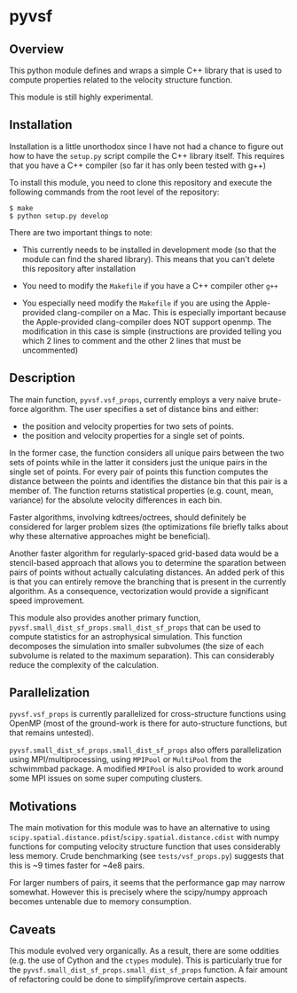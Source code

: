 # pyvsf

## Overview
This python module defines and wraps a simple C++ library that is used to
compute properties related to the velocity structure function.

This module is still highly experimental.

## Installation

Installation is a little unorthodox since I have not had a chance to
figure out how to have the ``setup.py`` script compile the C++ library
itself. This requires that you have a C++ compiler (so far it has only
been tested with g++)

To install this module, you need to clone this repository and execute
the following commands from the root level of the repository:

```console
$ make
$ python setup.py develop
```

There are two important things to note:

- This currently needs to be installed in development mode (so that the module
  can find the shared library). This means that you can't delete this
  repository after installation

- You need to modify the ``Makefile`` if you have a C++ compiler other ``g++``

- You especially need modify the ``Makefile`` if you are using the Apple-provided clang-compiler on a Mac.
  This is especially important because the Apple-provided clang-compiler does NOT support openmp.
  The modification in this case is simple (instructions are provided telling you which 2 lines to comment and the other 2 lines that must be uncommented)

## Description

The main function, ``pyvsf.vsf_props``, currently employs a very naive
brute-force algorithm. The user specifies a set of distance bins and
either:

- the position and velocity properties for two sets of points.
- the position and velocity properties for a single set of points.

In the former case, the function considers all unique pairs between
the two sets of points while in the latter it considers just the
unique pairs in the single set of points.  For every pair of points
this function computes the distance between the points and identifies
the distance bin that this pair is a member of. The function returns
statistical properties (e.g. count, mean, variance) for the absolute
velocity differences in each bin.

Faster algorithms, involving kdtrees/octrees, should definitely be
considered for larger problem sizes (the optimizations file briefly
talks about why these alternative approaches might be beneficial).

Another faster algorithm for regularly-spaced grid-based data would be
a stencil-based approach that allows you to determine the sparation
between pairs of points without actually calculating distances. An added
perk of this is that you can entirely remove the branching that is present
in the currently algorithm. As a consequence, vectorization would provide
a significant speed improvement.

This module also provides another primary function,
``pyvsf.small_dist_sf_props.small_dist_sf_props`` that can be used to
compute statistics for an astrophysical simulation. This function
decomposes the simulation into smaller subvolumes (the size of each
subvolume is related to the maximum separation). This can considerably
reduce the complexity of the calculation.

## Parallelization

``pyvsf.vsf_props`` is currently parallelized for cross-structure functions
using OpenMP (most of the ground-work is there for auto-structure functions,
but that remains untested).

``pyvsf.small_dist_sf_props.small_dist_sf_props`` also offers parallelization
using MPI/multiprocessing, using `MPIPool` or `MultiPool` from the schwimmbad
package. A modified `MPIPool` is also provided to work around some MPI issues
on some super computing clusters.

## Motivations

The main motivation for this module was to have an alternative to using
``scipy.spatial.distance.pdist``/``scipy.spatial.distance.cdist`` with
numpy functions for computing velocity structure function that uses
considerably less memory. Crude benchmarking (see ``tests/vsf_props.py``)
suggests that this is ~9 times faster for ~4e8 pairs.

For larger numbers of pairs, it seems that the performance gap may narrow
somewhat. However this is precisely where the scipy/numpy approach becomes
untenable due to memory consumption.

## Caveats
This module evolved very organically. As a result, there are some oddities
(e.g. the use of Cython and the `ctypes` module). This is particularly true for
the ``pyvsf.small_dist_sf_props.small_dist_sf_props`` function. A fair amount
of refactoring could be done to simplify/improve certain aspects.